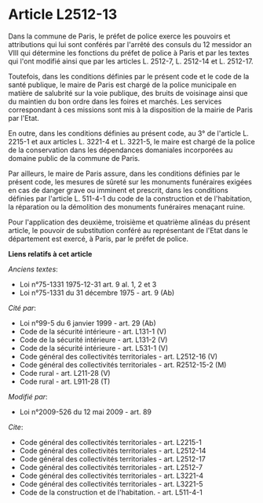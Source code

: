 # Article L2512-13

Dans la commune de Paris, le préfet de police exerce les pouvoirs et attributions qui lui sont conférés par l'arrêté des
consuls du 12 messidor an VIII qui détermine les fonctions du préfet de police à Paris et par les textes qui l'ont modifié
ainsi que par les articles L. 2512-7, L. 2512-14 et L. 2512-17. 

Toutefois, dans les conditions définies par le présent code et le code de la santé publique, le maire de Paris est chargé de
la police municipale en matière de salubrité sur la voie publique, des bruits de voisinage ainsi que du maintien du bon ordre
dans les foires et marchés. Les services correspondant à ces missions sont mis à la disposition de la mairie de Paris par
l'Etat. 

En outre, dans les conditions définies au présent code, au 3° de l'article L. 2215-1 et aux articles L. 3221-4 et L. 3221-5,
le maire est chargé de la police de la conservation dans les dépendances domaniales incorporées au domaine public de la
commune de Paris. 

Par ailleurs, le maire de Paris assure, dans les conditions définies par le présent code, les mesures de sûreté sur les
monuments funéraires exigées en cas de danger grave ou imminent et prescrit, dans les conditions définies par l'article L.
511-4-1 du code de la construction et de l'habitation, la réparation ou la démolition des monuments funéraires menaçant
ruine. 

Pour l'application des deuxième, troisième et quatrième alinéas du présent article, le pouvoir de substitution conféré au
représentant de l'Etat dans le département est exercé, à Paris, par le préfet de police.

**Liens relatifs à cet article**

_Anciens textes_:

  - Loi n°75-1331 1975-12-31 art. 9 al. 1, 2 et 3
  - Loi n°75-1331 du 31 décembre 1975 - art. 9 (Ab)

_Cité par_:

  - Loi n°99-5 du 6 janvier 1999 - art. 29 (Ab)
  - Code de la sécurité intérieure - art. L131-1 (V)
  - Code de la sécurité intérieure - art. L131-2 (V)
  - Code de la sécurité intérieure - art. L531-1 (V)
  - Code général des collectivités territoriales - art. L2512-16 (V)
  - Code général des collectivités territoriales - art. R2512-15-2 (M)
  - Code rural - art. L211-28 (V)
  - Code rural - art. L911-28 (T)

_Modifié par_:

  - Loi n°2009-526 du 12 mai 2009 - art. 89

_Cite_:

  - Code général des collectivités territoriales - art. L2215-1
  - Code général des collectivités territoriales - art. L2512-14
  - Code général des collectivités territoriales - art. L2512-17
  - Code général des collectivités territoriales - art. L2512-7
  - Code général des collectivités territoriales - art. L3221-4
  - Code général des collectivités territoriales - art. L3221-5
  - Code de la construction et de l'habitation. - art. L511-4-1
